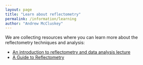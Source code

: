 ```yaml
---
layout: page
title: "Learn about reflectometry"
permalink: /information/learning
author: "Andrew McCluskey"
---
```


We are collecting resources where you can learn more about the reflectometry techniques and analysis:

  * [An introduction to reflectometry and data analysis lecture](https://www.youtube.com/watch?v=PHBLK_3sfi8)
  * [A Guide to Reflectometry](https://www.reflectometry.org/learn)
